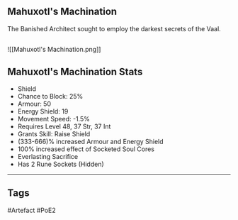 ## Mahuxotl's Machination
The Banished Architect sought to employ the darkest secrets of the Vaal.
##
![[Mahuxotl's Machination.png]]
## Mahuxotl's Machination Stats
- Shield
- Chance to Block: 25%
- Armour: 50
- Energy Shield: 19
- Movement Speed: -1.5%
- Requires Level 48, 37 Str, 37 Int
- Grants Skill: Raise Shield
- (333-666)% increased Armour and Energy Shield
- 100% increased effect of Socketed Soul Cores
- Everlasting Sacrifice
- Has 2 Rune Sockets (Hidden)


---
## Tags
#Artefact
#PoE2